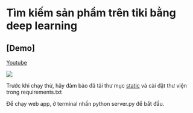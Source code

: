 # Tìm kiếm sản phẩm trên tiki bằng deep learning


## [Demo]
[Youtube](https://www.youtube.com/watch?v=jKXrllGEIDo&t=2s)

![](https://github.com/ducvuuit/DoAnTruyVan_cs336.l11.khtn/blob/main/demo.gif)

Trước khi chạy thử, hãy đảm bảo đã tải thư mục [static](https://drive.google.com/file/d/1wPNoxt9YQkH29z7qFpq1xqUUCtT3AgqB/view?usp=sharing) và cài đặt thư viện trong requirements.txt

Để chạy web app, ở terminal nhấn python server.py để bắt đầu.
